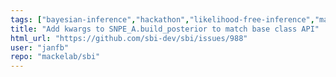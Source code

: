 ```yaml
---
tags: ["bayesian-inference","hackathon","likelihood-free-inference","machine-learning","parameter-estimation","pytorch","simulation-based-inference"]
title: "Add kwargs to SNPE_A.build_posterior to match base class API"
html_url: "https://github.com/sbi-dev/sbi/issues/988"
user: "janfb"
repo: "mackelab/sbi"
---
```


